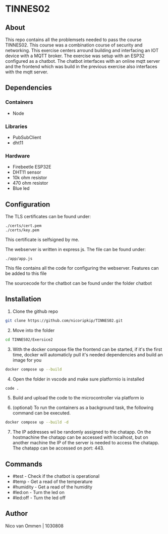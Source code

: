 # TINNES02

## About

This repo contains all the problemsets needed to pass the course TINNES02. This course was a combination course of security and networking. This exercise centers arround 
building and interfacing an IOT device with a MQTT broker. The exercise was setup with an ESP32 configured as a chatbot. The chatbot interfaces with an online mqtt server and the frontend which was build in the previous exercise also interfaces with the mqtt server.


## Dependencies
### Containers
- Node

### Libraries

- PubSubClient
- dht11

### Hardware

- Firebeetle ESP32E
- DHT11 sensor
- 10k ohm resistor
- 470 ohm resistor
- Blue led

## Configuration

The TLS certificates can be found under:
```
./certs/cert.pem
./certs/key.pem
```
This certificate is selfsigned by me.

The webserver is written in express js. The file can be found under: 
```
./app/app.js
```
This file contains all the code for configuring the webserver. Features can be added to this file

The sourcecode for the chatbot can be found under the folder chatbot

## Installation

1. Clone the github repo
```bash
git clone https://github.com/nicoripkip/TINNES02.git
```

2. Move into the folder
```bash
cd TINNES02/Exersice2
```

3. With the docker compose file the frontend can be started, if it's the first time, docker will automaticly pull it's needed dependencies and build an image for you
```bash
docker compose up --build
```

4. Open the folder in vscode and make sure platformio is installed
```bash
code .
```

5. Build and upload the code to the microcontroller via platform io

6. (optional) To run the containers as a background task, the following command can be executed.
```bash
docker compose up --build -d
```

7. The IP addresses wil be randomly assigned to the chatapp. On the hostmachine the chatapp can be accessed with localhost, but on another machine the IP of the server is needed to access the chatapp. The chatapp can be accessed on port: 443.

## Commands

- #test - Check if the chatbot is operational
- #temp - Get a read of the temperature
- #humidity - Get a read of the humidity
- #led:on - Turn the led on
- #led:off - Turn the led off

## Author

Nico van Ommen | 1030808
